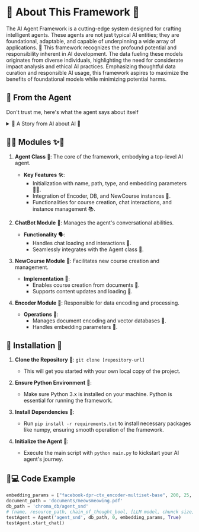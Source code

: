 # 🦄 About This Framework 🦄

The AI Agent Framework is a cutting-edge system designed for crafting intelligent agents. These agents are not just typical AI entities; they are foundational, adaptable, and capable of underpinning a wide array of applications. 🌟 This framework recognizes the profound potential and responsibility inherent in AI development. The data fueling these models originates from diverse individuals, highlighting the need for considerate impact analysis and ethical AI practices. Emphasizing thoughtful data curation and responsible AI usage, this framework aspires to maximize the benefits of foundational models while minimizing potential harms.

## 🚀 From the Agent

Don't trust me, here's what the agent says about itself

<details>
  <summary> 👾 A Story from AI about AI 👾</summary>
  
  Once upon a time, in a world not too different from our own, there existed a revolutionary technology known as foundational models. These models were not ordinary AI systems; they were powerful, adaptable, and capable of serving as the basis for a wide range of tasks. They were like the foundation of a building, providing stability, safety, and security for the applications built upon them.
  
In this world, foundational models had become a crucial part of our daily lives. Companies like Google, with its vast user base, relied on these models to power their search engines. With each passing day, the impact of foundational models on society grew more profound.\n\nHowever, as with any powerful tool, the deployment of foundational models came with both opportunities and risks. The creators of these models recognized that the responsibility lay not only in building them, but also in their careful curation and adaptation. They understood that the ultimate source of data for training foundational models was people, and it was crucial to consider the potential benefits and harms that could befall them.

Thoughtful data curation became an integral part of the responsible development of AI systems. The creators realized that the quality and nature of the foundation on which these models stood had to be understood and characterized. After all, poorly-constructed foundations could lead to disastrous consequences, while well-executed foundations could serve as a reliable bedrock for future applications.\n\nAs the next five years unfolded, the integration of foundational models into real-world deployments reached new heights. The impact on people became even more far-reaching. These models were no longer limited to language tasks; their scope expanded to encompass a multitude of applications. They became the backbone of various AI systems, shaping the way we interacted with technology on a daily basis.

However, the true nature of these foundational models remained a mystery. Researchers, foundation model providers, application developers, policymakers, and society at large grappled with the question of trustworthiness. It became a critical problem to address, as the consequences of relying on faulty foundations could have severe implications for individuals and communities.\n\nIn this evolving landscape, humans played a crucial role. They were not only the providers of data but also the recipients of the benefits and harms that emerged from the deployment of foundational models. It was their responsibility to ensure that these models were used ethically and responsibly.

As the story unfolds, it is up to the collective efforts of researchers, providers, developers, policymakers, and society to navigate the opportunities and risks presented by foundational models. With careful consideration, they can harness the power of these models to create a future where the benefits are maximized, and the harms are minimized. The next five years will be crucial in shaping the societal impact of foundational models and determining the path forward for this emerging paradigm.
</details>

## 🌈✨ Modules ✨🌈


1. **Agent Class** 🌟: The core of the framework, embodying a top-level AI agent.
   - **Key Features** 🛠️:
     - Initialization with name, path, type, and embedding parameters 🏳️‍⚧️.
     - Integration of Encoder, DB, and NewCourse instances 🧩.
     - Functionalities for course creation, chat interactions, and instance management 📚.

2. **ChatBot Module** 💬: Manages the agent's conversational abilities.
   - **Functionality** 🗣️:
     - Handles chat loading and interactions 🔄.
     - Seamlessly integrates with the Agent class 🤝.

3. **NewCourse Module** 📖: Facilitates new course creation and management.
   - **Implementation** 🔧:
     - Enables course creation from documents 📄.
     - Supports content updates and loading 🔄.

4. **Encoder Module** 🔐: Responsible for data encoding and processing.
   - **Operations** 🧠:
     - Manages document encoding and vector databases 💾.
     - Handles embedding parameters 🧬.


## 🌈 Installation 🦋

1. **Clone the Repository** 🌠:
   `git clone [repository-url]`
   - This will get you started with your own local copy of the project.

2. **Ensure Python Environment** 🐍:
   - Make sure Python 3.x is installed on your machine. Python is essential for running the framework.

3. **Install Dependencies** 🧬:
   - Run `pip install -r requirements.txt` to install necessary packages like numpy, ensuring smooth operation of the framework.

4. **Initialize the Agent** 🤖:
   - Execute the main script with `python main.py` to kickstart your AI agent's journey.


## 🌈💻 Code Example

```python
embedding_params = ["facebook-dpr-ctx_encoder-multiset-base", 200, 25, 0.7]
document_path = 'documents/meowsmeowing.pdf'
db_path = 'chroma_db/agent_snd'
# (name, resource_path, chain_of_thought_bool, [LLM model, chunck size, overlap, creativity], new_course_bool)
testAgent = Agent('agent_snd', db_path, 0, embedding_params, True)
testAgent.start_chat()
```
